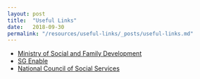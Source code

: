 ```yaml
---
layout: post
title:  "Useful Links"
date:   2018-09-30
permalink: "/resources/useful-links/_posts/useful-links.md"
---
```


* [Ministry of Social and Family Development](https://www.msf.gov.sg)
* [SG Enable](https://www.sgenable.sg)
* [National Council of Social Services](https://www.ncss.gov.sg)

